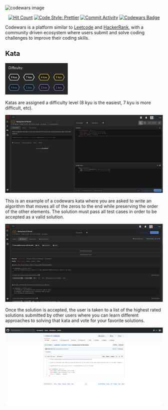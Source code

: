![codewars image](https://camo.githubusercontent.com/1e840d7fa088dab67fd5431f4b42dca53ce61dcc/68747470733a2f2f7261772e6769746875622e636f6d2f726f68616e2d7061756c2f436f6465776172732d536f6c7574696f6e732f6d61737465722f636f6465776172732d6c6f676f2e6a7067)

<p align="center">
    <a href="http://hits.dwyl.com/andrew-kil/codewars">
        <img src="http://hits.dwyl.com/andrew-kil/codewars.svg"
            alt="Hit Count"></a>
    <a href="https://github.com/prettier/prettier">
        <img src="https://img.shields.io/badge/code%20style-prettier-ff69b4?style=flat-square"
            alt="Code Style: Prettier"></a>
    <a href="https://img.shields.io/github/commit-activity/m/andrew-kil/codewars?style=flat-square">
        <img src="https://img.shields.io/github/commit-activity/m/andrew-kil/codewars?style=flat-square"
            alt="Commit Activity"></a>
    <a href="https://www.codewars.com/users/AndrewKil/badges/micro">
        <img src="https://www.codewars.com/users/AndrewKil/badges/micro"
            alt="Codewars Badge"></a>   
</p>

Codewars is a platform similar to <a target="_blank" href="https://leetcode.com/">Leetcode</a> and <a target="_blank" href="https://www.hackerrank.com/">HackerRank</a>, with a community driven ecosystem where users submit and solve coding challenges to improve their coding skills.

## Kata

<img src="assets/codewars-difficulty.png" width="200" height="100" />

Katas are assigned a difficulty level (8 kyu is the easiest, 7 kyu is more difficult, etc).

![Kata Example](assets/codewars-kata.png)

This is an example of a codewars kata where you are asked to write an algorithm that moves all of the zeros to the end while preserving the order of the other elements. The solution must pass all test cases in order to be accepted as a valid solution.

![Kata Solutions](assets/codewars-solutions.png)

Once the solution is accepted, the user is taken to a list of the highest rated solutions submitted by other users where you can learn different approaches to solving that kata and vote for your favorite solutions.

![Kata Solutions](assets/codewars-github.png)
